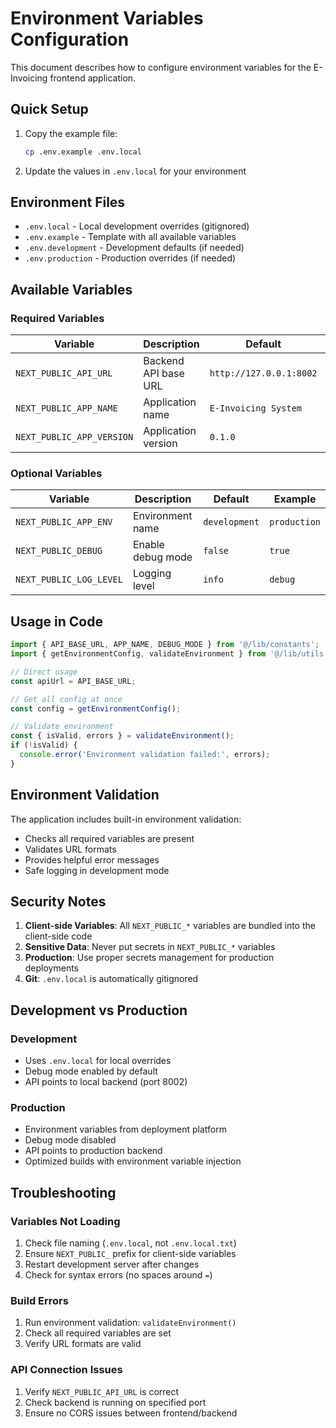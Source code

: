 # Environment Variables Configuration

This document describes how to configure environment variables for the E-Invoicing frontend application.

## Quick Setup

1. Copy the example file:
   ```bash
   cp .env.example .env.local
   ```

2. Update the values in `.env.local` for your environment

## Environment Files

- `.env.local` - Local development overrides (gitignored)
- `.env.example` - Template with all available variables
- `.env.development` - Development defaults (if needed)
- `.env.production` - Production overrides (if needed)

## Available Variables

### Required Variables

| Variable | Description | Default | Example |
|----------|-------------|---------|---------|
| `NEXT_PUBLIC_API_URL` | Backend API base URL | `http://127.0.0.1:8002` | `https://api.myapp.com` |
| `NEXT_PUBLIC_APP_NAME` | Application name | `E-Invoicing System` | `My Invoice App` |
| `NEXT_PUBLIC_APP_VERSION` | Application version | `0.1.0` | `1.2.3` |

### Optional Variables

| Variable | Description | Default | Example |
|----------|-------------|---------|---------|
| `NEXT_PUBLIC_APP_ENV` | Environment name | `development` | `production` |
| `NEXT_PUBLIC_DEBUG` | Enable debug mode | `false` | `true` |
| `NEXT_PUBLIC_LOG_LEVEL` | Logging level | `info` | `debug` |

## Usage in Code

```typescript
import { API_BASE_URL, APP_NAME, DEBUG_MODE } from '@/lib/constants';
import { getEnvironmentConfig, validateEnvironment } from '@/lib/utils';

// Direct usage
const apiUrl = API_BASE_URL;

// Get all config at once
const config = getEnvironmentConfig();

// Validate environment
const { isValid, errors } = validateEnvironment();
if (!isValid) {
  console.error('Environment validation failed:', errors);
}
```

## Environment Validation

The application includes built-in environment validation:

- Checks all required variables are present
- Validates URL formats
- Provides helpful error messages
- Safe logging in development mode

## Security Notes

1. **Client-side Variables**: All `NEXT_PUBLIC_*` variables are bundled into the client-side code
2. **Sensitive Data**: Never put secrets in `NEXT_PUBLIC_*` variables
3. **Production**: Use proper secrets management for production deployments
4. **Git**: `.env.local` is automatically gitignored

## Development vs Production

### Development
- Uses `.env.local` for local overrides
- Debug mode enabled by default
- API points to local backend (port 8002)

### Production
- Environment variables from deployment platform
- Debug mode disabled
- API points to production backend
- Optimized builds with environment variable injection

## Troubleshooting

### Variables Not Loading
1. Check file naming (`.env.local`, not `.env.local.txt`)
2. Ensure `NEXT_PUBLIC_` prefix for client-side variables
3. Restart development server after changes
4. Check for syntax errors (no spaces around `=`)

### Build Errors
1. Run environment validation: `validateEnvironment()`
2. Check all required variables are set
3. Verify URL formats are valid

### API Connection Issues
1. Verify `NEXT_PUBLIC_API_URL` is correct
2. Check backend is running on specified port
3. Ensure no CORS issues between frontend/backend 